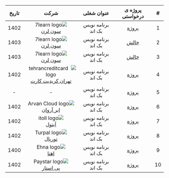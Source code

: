 <div dir="rtl">

| #  | پروژه ی درخواستی |     عنوان شغلی     |                                 شرکت                                 | تاریخ | 
|:--:|:----------------:|:------------------:|:--------------------------------------------------------------------:|:-----:|
| 1  |   [پروژه][p1]    | برنامه نویس بک اند |               ![7learn logo]  <br/> [سون لرن][7learn]                | 1402  |
| 2  |    [چالش][c1]    | برنامه نویس بک اند |               ![7learn logo]  <br/> [سون لرن][7learn]                | 1403  |
| 3  |    [چالش][c2]    | برنامه نویس بک اند |               ![7learn logo]  <br/> [سون لرن][7learn]                | 1403  |
| 4  |   [پروژه][p2]    | برنامه نویس بک اند | ![tehrancreditcard logo] <br/> [تهران کریدیت کارت][tehrancreditcard] | 1402  |
| 5  |   [پروژه][p3]    | برنامه نویس بک اند |                                  -                                   |   -   |
| 6  |   [پروژه][p4]    | برنامه نویس بک اند |          ![Arvan Cloud logo] <br/> [ابر آروان][Arvan Cloud]          | 1402  |
| 7  |   [پروژه][p5]    | برنامه نویس بک اند |                  ![itoll logo] <br/> [آیتول][itoll]                  | 1402  |
| 8  |   [پروژه][p6]    | برنامه نویس بک اند |                ![Turpal logo] <br/> [تورپال][Turpal]                 | 1402  |
| 9  |   [پروژه][p7]    | برنامه نویس بک اند |                   ![Ehna logo] <br/> [اهنا][Ehna]                    | 1400  |
| 10 |   [پروژه][p8]    | برنامه نویس بک اند |                ![Paystar logo] <br/> [پی استار][Ehna]                | 1402  |

[p1]:https://github.com/laravel98developer/laravel-hiring-projects/tree/master/Projects/7learn/p1
[p2]:https://github.com/laravel98developer/laravel-hiring-projects/tree/master/Projects/Tehrancreditcard
[p3]:https://github.com/laravel98developer/laravel-hiring-projects/tree/master/Interview%20Challenges/Private%20Companies/C1
[p4]:https://github.com/laravel98developer/laravel-hiring-projects/tree/master/Projects/Abrarvan/p1
[p5]:https://github.com/laravel98developer/laravel-hiring-projects/tree/master/Projects/Itoll/p1
[p6]:https://github.com/laravel98developer/laravel-hiring-projects/tree/master/Projects/Turpal/p1
[p7]:https://github.com/laravel98developer/laravel-hiring-projects/tree/master/Projects/Ehna/p1
[p8]:https://github.com/laravel98developer/laravel-hiring-projects/tree/master/Projects/Paystar/p1

[c1]:https://github.com/laravel98developer/laravel-hiring-projects/blob/master/Interview%20Challenges/7learn/1.md
[c2]:https://github.com/laravel98developer/laravel-hiring-projects/blob/master/Interview%20Challenges/7learn/2.md

[7learn]:https://7learn.com
[tehrancreditcard]:https://tehrancreditcard.com
[Arvan Cloud]:https://www.arvancloud.ir/fa
[itoll]:https://itoll.com/
[Turpal]:https://www.linkedin.com/company/turpal
[Ehna]:https://www.linkedin.com/company/ehna-%D8%A7%D9%90%D9%87%D9%86%D8%A7/
[Paystar]:https://paystar.ir/

[7learn logo]:https://7learn.com/assets/img/icons/logo.svg
[tehrancreditcard logo]:https://tehrancreditcard.com/wp-content/uploads/2021/04/پرداخت-آنلاین-ارزی.png
[Arvan Cloud logo]:https://www.arvancloud.ir/images/v6/svg/logo-header-desktop-v6.svg
[itoll logo]:https://itoll.com/_ipx/s_128x36/itoll-white.svg
[Turpal logo]:https://github.com/laravel98developer/laravel-hiring-projects/tree/master/Projects/Turpal/Turpul_logo.jpg
[Ehna logo]:https://github.com/laravel98developer/laravel-hiring-projects/tree/master/Projects/Ehna/Ehna_logo.webp
[Paystar logo]:https://paystar.ir/homepage/image/logo.svg

</div>
